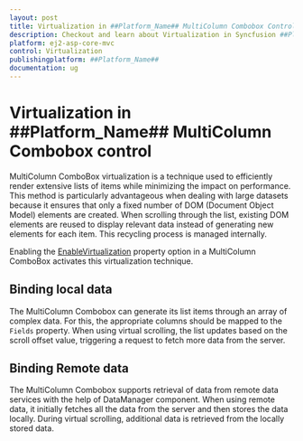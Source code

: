 ```yaml
---
layout: post
title: Virtualization in ##Platform_Name## MultiColumn Combobox Control | Syncfusion
description: Checkout and learn about Virtualization in Syncfusion ##Platform_Name## MultiColumn Combobox control of Syncfusion Essential JS 2 and more.
platform: ej2-asp-core-mvc
control: Virtualization
publishingplatform: ##Platform_Name##
documentation: ug
---
```


# Virtualization in ##Platform_Name## MultiColumn Combobox control

MultiColumn ComboBox virtualization is a technique used to efficiently render extensive lists of items while minimizing the impact on performance. This method is particularly advantageous when dealing with large datasets because it ensures that only a fixed number of DOM (Document Object Model) elements are created. When scrolling through the list, existing DOM elements are reused to display relevant data instead of generating new elements for each item. This recycling process is managed internally.

Enabling the [EnableVirtualization](https://help.syncfusion.com/cr/aspnetmvc-js2/Syncfusion.EJ2.MultiColumnComboBox.MultiColumnComboBox.html#Syncfusion_EJ2_MultiColumnComboBox_MultiColumnComboBox_EnableVirtualization) property option in a MultiColumn ComboBox activates this virtualization technique.

## Binding local data

The MultiColumn Combobox can generate its list items through an array of complex data. For this, the appropriate columns should be mapped to the `Fields` property. When using virtual scrolling, the list updates based on the scroll offset value, triggering a request to fetch more data from the server.

## Binding Remote data

The MultiColumn Combobox supports retrieval of data from remote data services with the help of DataManager component. When using remote data, it initially fetches all the data from the server and then stores the data locally. During virtual scrolling, additional data is retrieved from the locally stored data.